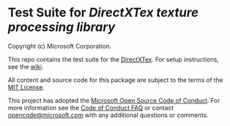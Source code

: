 # Test Suite for _DirectXTex texture processing library_

Copyright (c) Microsoft Corporation.

This repo contains the test suite for the [DirectXTex](https://github.com/Microsoft/DirectXTex). For setup instructions, see the [wiki](https://github.com/walbourn/directxtextest/wiki).

All content and source code for this package are subject to the terms of the [MIT License](https://github.com/walbourn/directxtextest/blob/main/LICENSE).

This project has adopted the [Microsoft Open Source Code of Conduct](https://opensource.microsoft.com/codeofconduct/). For more information see the [Code of Conduct FAQ](https://opensource.microsoft.com/codeofconduct/faq/) or contact [opencode@microsoft.com](mailto:opencode@microsoft.com) with any additional questions or comments.
